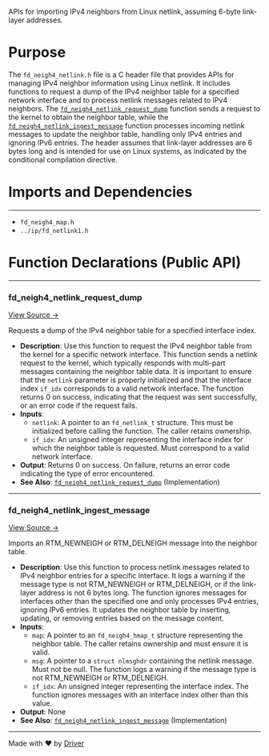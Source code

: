 <!--------------------------------------------------------------------------------->
<!-- IMPORTANT: This file is auto-generated by Driver (https://driver.ai). -------->
<!-- Manual edits may be overwritten on future commits. --------------------------->
<!--------------------------------------------------------------------------------->

APIs for importing IPv4 neighbors from Linux netlink, assuming 6-byte link-layer addresses.

# Purpose
The `fd_neigh4_netlink.h` file is a C header file that provides APIs for managing IPv4 neighbor information using Linux netlink. It includes functions to request a dump of the IPv4 neighbor table for a specified network interface and to process netlink messages related to IPv4 neighbors. The [`fd_neigh4_netlink_request_dump`](<#fd_neigh4_netlink_request_dump>) function sends a request to the kernel to obtain the neighbor table, while the [`fd_neigh4_netlink_ingest_message`](<#fd_neigh4_netlink_ingest_message>) function processes incoming netlink messages to update the neighbor table, handling only IPv4 entries and ignoring IPv6 entries. The header assumes that link-layer addresses are 6 bytes long and is intended for use on Linux systems, as indicated by the conditional compilation directive.
# Imports and Dependencies

---
- `fd_neigh4_map.h`
- `../ip/fd_netlink1.h`


# Function Declarations (Public API)

---
### fd\_neigh4\_netlink\_request\_dump<!-- {{#callable_declaration:fd_neigh4_netlink_request_dump}} -->
[View Source →](<../../../../../src/waltz/neigh/fd_neigh4_netlink.h#L16>)

Requests a dump of the IPv4 neighbor table for a specified interface index.
- **Description**: Use this function to request the IPv4 neighbor table from the kernel for a specific network interface. This function sends a netlink request to the kernel, which typically responds with multi-part messages containing the neighbor table data. It is important to ensure that the `netlink` parameter is properly initialized and that the interface index `if_idx` corresponds to a valid network interface. The function returns 0 on success, indicating that the request was sent successfully, or an error code if the request fails.
- **Inputs**:
    - `netlink`: A pointer to an `fd_netlink_t` structure. This must be initialized before calling the function. The caller retains ownership.
    - `if_idx`: An unsigned integer representing the interface index for which the neighbor table is requested. Must correspond to a valid network interface.
- **Output**: Returns 0 on success. On failure, returns an error code indicating the type of error encountered.
- **See Also**: [`fd_neigh4_netlink_request_dump`](<fd_neigh4_netlink.c.md#fd_neigh4_netlink_request_dump>)  (Implementation)


---
### fd\_neigh4\_netlink\_ingest\_message<!-- {{#callable_declaration:fd_neigh4_netlink_ingest_message}} -->
[View Source →](<../../../../../src/waltz/neigh/fd_neigh4_netlink.h#L35>)

Imports an RTM_NEWNEIGH or RTM_DELNEIGH message into the neighbor table.
- **Description**: Use this function to process netlink messages related to IPv4 neighbor entries for a specific interface. It logs a warning if the message type is not RTM_NEWNEIGH or RTM_DELNEIGH, or if the link-layer address is not 6 bytes long. The function ignores messages for interfaces other than the specified one and only processes IPv4 entries, ignoring IPv6 entries. It updates the neighbor table by inserting, updating, or removing entries based on the message content.
- **Inputs**:
    - `map`: A pointer to an `fd_neigh4_hmap_t` structure representing the neighbor table. The caller retains ownership and must ensure it is valid.
    - `msg`: A pointer to a `struct nlmsghdr` containing the netlink message. Must not be null. The function logs a warning if the message type is not RTM_NEWNEIGH or RTM_DELNEIGH.
    - `if_idx`: An unsigned integer representing the interface index. The function ignores messages with an interface index other than this value.
- **Output**: None
- **See Also**: [`fd_neigh4_netlink_ingest_message`](<fd_neigh4_netlink.c.md#fd_neigh4_netlink_ingest_message>)  (Implementation)



---
Made with ❤️ by [Driver](https://www.driver.ai/)